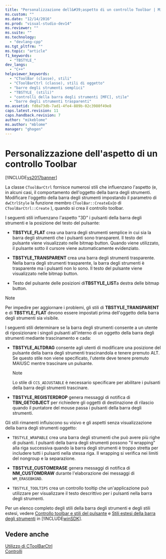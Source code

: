 ```yaml
---
title: "Personalizzazione dell&#39;aspetto di un controllo Toolbar | Microsoft Docs"
ms.custom: ""
ms.date: "12/14/2016"
ms.prod: "visual-studio-dev14"
ms.reviewer: ""
ms.suite: ""
ms.technology: 
  - "devlang-cpp"
ms.tgt_pltfrm: ""
ms.topic: "article"
f1_keywords: 
  - "TBSTYLE_"
dev_langs: 
  - "C++"
helpviewer_keywords: 
  - "CToolBar (classe), stili"
  - "CToolBarCtrl (classe), stili di oggetto"
  - "barre degli strumenti semplici"
  - "TBSTYLE_ (stili)"
  - "controlli della barra degli strumenti [MFC], stile"
  - "barre degli strumenti trasparenti"
ms.assetid: fd0a73db-7ad1-4fe4-889b-02c3980f49e8
caps.latest.revision: 11
caps.handback.revision: 7
author: "mikeblome"
ms.author: "mblome"
manager: "ghogen"
---
```

# Personalizzazione dell&#39;aspetto di un controllo Toolbar
[!INCLUDE[vs2017banner](../assembler/inline/includes/vs2017banner.md)]

La classe `CToolBarCtrl` fornisce numerosi stili che influenzano l'aspetto \(e, in alcuni casi, il comportamento dell'oggetto della barra degli strumenti.  Modificare l'oggetto della barra degli strumenti impostando il parametro di `dwCtrlStyle` la funzione membro `CToolBar::CreateEx`\(o di `CToolBarCtrl::Create` \), quando si crea il controllo toolbar.  
  
 I seguenti stili influenzano l'aspetto "3D" i pulsanti della barra degli strumenti e la posizione del testo del pulsante:  
  
-   **TBSTYLE\_FLAT** crea una barra degli strumenti semplice in cui sia la barra degli strumenti che i pulsanti sono transparent.  Il testo del pulsante viene visualizzato nelle bitmap button.  Quando viene utilizzato, il pulsante sotto il cursore viene automaticamente evidenziato.  
  
-   **TBSTYLE\_TRANSPARENT** crea una barra degli strumenti trasparente.  Nella barra degli strumenti trasparente, la barra degli strumenti è trasparente ma i pulsanti non lo sono.  Il testo del pulsante viene visualizzato nelle bitmap button.  
  
-   Testo del pulsante delle posizioni di**TBSTYLE\_LIST**a destra delle bitmap button.  
  
> [!NOTE]
>  Per impedire per aggiornare i problemi, gli stili di **TBSTYLE\_TRANSPARENT** e di **TBSTYLE\_FLAT** devono essere impostati prima dell'oggetto della barra degli strumenti sia visibile.  
  
 I seguenti stili determinare se la barra degli strumenti consente a un utente di riposizionare i singoli pulsanti all'interno di un oggetto della barra degli strumenti mediante trascinamento e cada:  
  
-   **TBSTYLE\_ALTDRAG** consente agli utenti di modificare una posizione del pulsante della barra degli strumenti trascinandola e tenere premuto ALT.  Se questo stile non viene specificato, l'utente deve tenere premuto MAIUSC mentre trascinare un pulsante.  
  
    > [!NOTE]
    >  Lo stile di `CCS_ADJUSTABLE` è necessario specificare per abilitare i pulsanti della barra degli strumenti trascinare.  
  
-   **TBSTYLE\_REGISTERDROP** genera messaggi di notifica di **TBN\_GETOBJECT** per richiedere gli oggetti di destinazione di rilascio quando il puntatore del mouse passa i pulsanti della barra degli strumenti.  
  
 Gli stili rimanenti influiscono su visivo e gli aspetti senza visualizzazione della barra degli strumenti oggetto:  
  
-   `TBSTYLE_WRAPABLE` crea una barra degli strumenti che può avere più righe di pulsanti.  I pulsanti della barra degli strumenti possono "il wrapping" alla riga successiva quando la barra degli strumenti è troppo stretta per includere tutti i pulsanti nella stessa riga.  Il wrapping si verifica nei limiti del nongroup e la separazione.  
  
-   **TBSTYLE\_CUSTOMERASE** genera messaggi di notifica di **NM\_CUSTOMDRAW** durante l'elaborazione dei messaggi di `WM_ERASEBKGND`.  
  
-   `TBSTYLE_TOOLTIPS` crea un controllo tooltip che un'applicazione può utilizzare per visualizzare il testo descrittivo per i pulsanti nella barra degli strumenti.  
  
 Per un elenco completo degli stili della barra degli strumenti e degli stili estesi, vedere [Controllo toolbar e stili del pulsante](http://msdn.microsoft.com/library/windows/desktop/bb760439) e [Stili estesi della barra degli strumenti](http://msdn.microsoft.com/library/windows/desktop/bb760430) in [!INCLUDE[winSDK](../atl/includes/winsdk_md.md)].  
  
## Vedere anche  
 [Utilizzo di CToolBarCtrl](../mfc/using-ctoolbarctrl.md)   
 [Controlli](../mfc/controls-mfc.md)